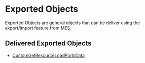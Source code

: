 # Exported Objects

Exported Objects are general objects that can be deliver using the export/import feature from MES.

## Delivered Exported Objects

* [CustomGetResourceLoadPortsData](/AMSOsram/techspec>artifacts>exportedobjects>CustomGetResourceLoadPortsData)


